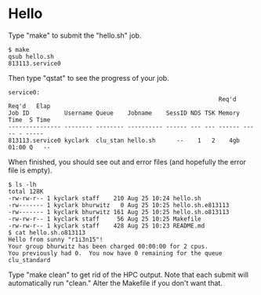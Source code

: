 # Hello

Type "make" to submit the "hello.sh" job.  

```
$ make
qsub hello.sh
813113.service0
```

Then type "qstat" to see the progress of your job.  

```
service0:
                                                            Req'd  Req'd   Elap
Job ID          Username Queue    Jobname    SessID NDS TSK Memory Time  S Time
--------------- -------- -------- ---------- ------ --- --- ------ ----- - -----
813113.service0 kyclark  clu_stan hello.sh      --    1   2    4gb 01:00 Q   --
```


When finished, you should see out and error files (and hopefully the error 
file is empty).

```
$ ls -lh
total 128K
-rw-rw-r-- 1 kyclark staff    210 Aug 25 10:24 hello.sh
-rw------- 1 kyclark bhurwitz   0 Aug 25 10:25 hello.sh.e813113
-rw------- 1 kyclark bhurwitz 161 Aug 25 10:25 hello.sh.o813113
-rw-rw-r-- 1 kyclark staff     56 Aug 25 10:25 Makefile
-rw-rw-r-- 1 kyclark staff    428 Aug 25 10:23 README.md
$ cat hello.sh.o813113
Hello from sunny "r1i3n15"!
Your group bhurwitz has been charged 00:00:00 for 2 cpus.
You previously had 0.  You now have 0 remaining for the queue clu_standard
```

Type "make clean" to get rid of the HPC output.  Note that each submit will
automatically run "clean."  Alter the Makefile if you don't want that.
